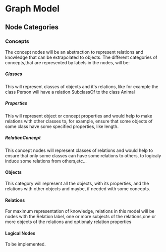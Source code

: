 # Graph Model

## Node Categories

### Concepts

The concept nodes will be an abstraction to represent relations and knowledge that can be extrapolated to  objects. The different categories of concepts,that are represented by labels in the nodes, will be:

##### Classes

This will represent classes of objects and it's relations, like for example the class Person  will have a relation SubclassOf to the class Animal

##### Properties

This will represent object or concept properties and would help to make relations with other classes to, for example, ensure that some objects of some class have some specified properties, like length.

##### RelationConcept

This concept nodes will represent classes of relations and would help to ensure that only some classes can have some relations to others, to logicaly induce some relations from others,etc...

#### Objects

This category will represent all the objects, with its properties, and the relations with other objects and maybe, if needed with some concepts.

#### Relations

For maximum representation of knowledge, relations in this model will be nodes with the Relation label, one or more subjects of the relations,one or more objects of the relations and optionaly relation properties

#### Logical Nodes

To be implemented.